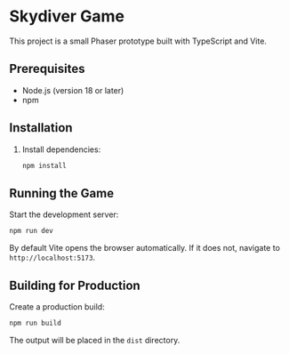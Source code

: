 # Skydiver Game

This project is a small Phaser prototype built with TypeScript and Vite.

## Prerequisites
- Node.js (version 18 or later)
- npm

## Installation
1. Install dependencies:
   ```bash
   npm install
   ```

## Running the Game
Start the development server:
```bash
npm run dev
```

By default Vite opens the browser automatically. If it does not, navigate to `http://localhost:5173`.

## Building for Production
Create a production build:
```bash
npm run build
```
The output will be placed in the `dist` directory.
